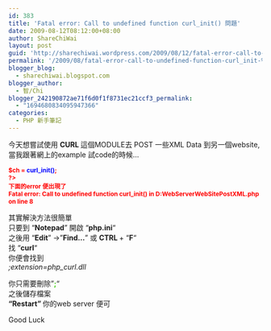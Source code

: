 ```yaml
---
id: 383
title: 'Fatal error: Call to undefined function curl_init() 問題'
date: 2009-08-12T08:12:00+08:00
author: ShareChiWai
layout: post
guid: 'http://sharechiwai.wordpress.com/2009/08/12/fatal-error-call-to-undefined-function-curl_init-%e5%95%8f%e9%a1%8c'
permalink: '/2009/08/fatal-error-call-to-undefined-function-curl_init-%e5%95%8f%e9%a1%8c/'
blogger_blog:
  - sharechiwai.blogspot.com
blogger_author:
  - 智/Chi
blogger_242190872ae71f6d0f1f8731ec21ccf3_permalink:
  - "1694680834095947366"
categories:
  - PHP 新手筆記
---
```

今天想嘗試使用 <span style="font-weight:bold;">CURL </span>這個MODULE去 POST 一些XML Data 到另一個website,  
當我跟著網上的example 試code的時候&#8230;

<span style="font-weight:bold;color:rgb(255,0,0);font-size:85%;"><?</span>  
    <span style="color:rgb(255,0,0);">$ch = <span style="color:rgb(0,0,255);">curl_init()</span>;<br /><span style="color:rgb(255,0,0);">?></span><br />下面的error 便出現了<br /><b>Fatal error</b><span style="color:rgb(255,0,0);">: Call to undefined function curl_init() in </span><b>D:WebServerWebSitePostXML.php</b><span style="color:rgb(255,0,0);"> on line </span><b>8</b></span>

其實解決方法很簡單  
只要到 &#8220;**Notepad**&#8221; 開啟 &#8220;**php.ini**&#8220;  
之後用 &#8220;**Edit**&#8221; ->&#8221;**Find&#8230;**&#8221; 或 <span style="font-weight:bold;">CTRL </span>+ &#8220;<span style="font-weight:bold;">F</span>&#8220;  
找 &#8220;**curl**&#8220;  
你便會找到  
_;extension=php_curl.dll_

你只需要刪除&#8221;<span style="font-weight:bold;color:rgb(51,204,0);">;</span>&#8220;  
之後儲存檔案  
<span style="font-weight:bold;">&#8220;Restart&#8221; </span>你的web server 便可

Good Luck